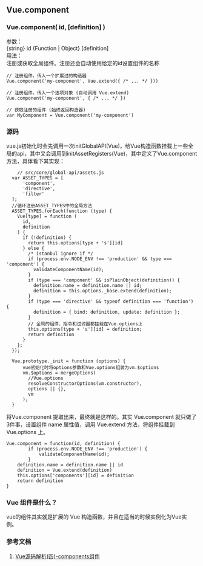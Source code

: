 ## Vue.component

### Vue.component( id, [definition] )
参数：  
  {string} id
  {Function | Object} [definition]  
用法：  
  注册或获取全局组件。注册还会自动使用给定的id设置组件的名称
```
// 注册组件，传入一个扩展过的构造器
Vue.component('my-component', Vue.extend({ /* ... */ }))

// 注册组件，传入一个选项对象 (自动调用 Vue.extend)
Vue.component('my-component', { /* ... */ })

// 获取注册的组件 (始终返回构造器)
var MyComponent = Vue.component('my-component')
```

### 源码
vue.js初始化时会先调用一次initGlobalAPI(Vue)，给Vue构造函数挂载上一些全局的api，其中又会调用到initAssetRegisters(Vue)，其中定义了Vue.component方法，具体看下其实现：
```
	// src/core/global-api/assets.js
  var ASSET_TYPES = [
      'component',
      'directive',
      'filter'
  ];
  //循环注册ASSET_TYPES中的全局方法
  ASSET_TYPES.forEach(function (type) {
    Vue[type] = function (
      id,
      definition
    ) {
      if (!definition) {
        return this.options[type + 's'][id]
      } else {
        /* istanbul ignore if */
        if (process.env.NODE_ENV !== 'production' && type === 'component') {
          validateComponentName(id);
        }
        if (type === 'component' && isPlainObject(definition)) {
          definition.name = definition.name || id;
          definition = this.options._base.extend(definition);
        }
        if (type === 'directive' && typeof definition === 'function') {
          definition = { bind: definition, update: definition };
        }
        // 全局的组件、指令和过滤器都挂载在Vue.options上
        this.options[type + 's'][id] = definition;
        return definition
      }
    };
  });

  Vue.prototype._init = function (options) {
      vue初始化时将options参数和Vue.options组装为vm.$options
      vm.$options = mergeOptions(
        //Vue.options
        resolveConstructorOptions(vm.constructor),
        options || {},
        vm
      );
  }
```
将Vue.component 提取出来，最终就是这样的。其实 Vue.component 就只做了3件事，设置组件 name 属性值，调用 Vue.extend 方法，将组件挂载到 Vue.options 上。
```
Vue.component = function(id, definition) {
		if (process.env.NODE_ENV !== 'production') {
			validateComponentName(id);
		}
    definition.name = definition.name || id
    definition = Vue.extend(definition)
    this.options['components'][id] = definition
    return definition    
}
```

### Vue 组件是什么？
vue的组件其实就是扩展的 Vue 构造函数，并且在适当的时候实例化为Vue实例。

### 参考文档
1. [Vue源码解析(四)-components组件](https://segmentfault.com/a/1190000012004707#articleHeader1)

